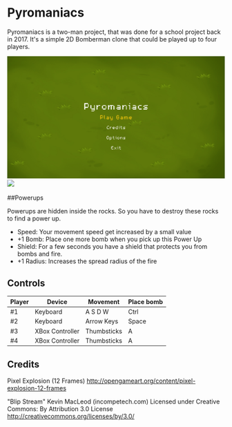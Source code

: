 # Pyromaniacs

Pyromaniacs is a two-man project, that was done for a school project back in 2017.
It's a simple 2D Bomberman clone that could be played up to four players.

![](screenshots/menu.png)
![](screenshots/gameplay_gif)


##Powerups

Powerups are hidden inside the rocks. So you have to destroy these rocks to find a power up.
- Speed: Your movement speed get increased by a small value
- +1 Bomb: Place one more bomb when you pick up this Power Up
- Shield: For a few seconds you have a shield that protects you from bombs and fire.
- +1 Radius: Increases the spread radius of the fire

## Controls

| Player | Device          | Movement    | Place bomb |
|--------|-----------------|-------------|------------|
| #1     | Keyboard        | A S D W     | Ctrl       |
| #2     | Keyboard        | Arrow Keys  | Space      |
| #3     | XBox Controller | Thumbsticks | A          |
| #4     | XBox Controller | Thumbsticks | A          |

## Credits

Pixel Explosion (12 Frames)
http://opengameart.org/content/pixel-explosion-12-frames

"Blip Stream" Kevin MacLeod (incompetech.com)
Licensed under Creative Commons: By Attribution 3.0 License
http://creativecommons.org/licenses/by/3.0/